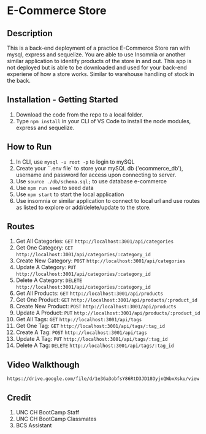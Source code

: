 # E-Commerce Store

## Description

This is a back-end deployment of a practice E-Commerce Store ran with mysql, express and sequelize. You are able to use Insomnia or another similar application to identify products of the store in and out. This app is not deployed but is able to be downloaded and used for your back-end experiene of how a store works. Similar to warehouse handling of stock in the back.



## Installation - Getting Started

1) Download the code from the repo to a local folder.
2) Type `npm install` in your CLI of VS Code to install the node modules, express and sequelize.

## How to Run
1) In CLI, use `mysql -u root -p` to login to mySQL
2) Create your ``.env file` to store your mySQL db ('ecommerce_db'), username and password for access upon connecting to server.
3) Use `source ./db/schema.sql;` to use database e-commerce
4) Use `npm run seed` to seed data
5) Use `npm start` to start the local application
6) Use insomnia or similar application to connect to local url and use routes as listed to explore or add/delete/update to the store. 

## Routes

1) Get All Categories: `GET` `http://localhost:3001/api/categories`
2) Get One Category: `GET` `http://localhost:3001/api/categories/:category_id`
3) Create New Category: `POST` `http://localhost:3001/api/categories`
4) Update A Category: `PUT` `http://localhost:3001/api/categories/:category_id`
5) Delete A Category: `DELETE` `http://localhost:3001/api/categories/:category_id`
6) Get All Products: `GET` `http://localhost:3001/api/products`
7) Get One Product: `GET` `http://localhost:3001/api/products/:product_id`
8) Create New Product: `POST` `http://localhost:3001/api/products`
9) Update A Product: `PUT` `http://localhost:3001/api/products/:product_id`
10) Get All Tags: `GET` `http://localhost:3001/api/tags`
11) Get One Tag: `GET` `http://localhost:3001/api/tags/:tag_id`
12) Create A Tag: `POST` `http://localhost:3001/api/tags`
13) Update A Tag: `PUT` `http://localhost:3001/api/tags/:tag_id`
14) Delete A Tag: `DELETE` `http://localhost:3001/api/tags/:tag_id`

## Video Walkthough

`https://drive.google.com/file/d/1e3Ga3obfsY86RtD3JD18OyjnQWbxXsku/view`


## Credit

1) UNC CH BootCamp Staff
2) UNC CH BootCamp Classmates
3) BCS Assistant